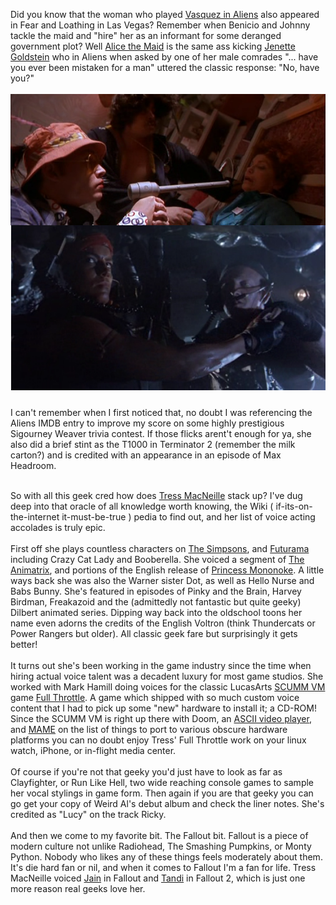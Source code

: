 Did you know that the woman who played <a href="http://www.imdb.com/name/nm0001280/" target="_blank">Vasquez in Aliens</a> also appeared in Fear and Loathing in Las Vegas? Remember when Benicio and Johnny tackle the maid and "hire" her as an informant for some deranged government plot? Well <a href="http://www.imdb.com/character/ch0051291/" target="_blank">Alice the Maid</a> is the same ass kicking <a href="http://www.imdb.com/name/nm0001280/" target="_blank">Jenette Goldstein</a> who in Aliens when asked by one of her male comrades "... have you ever been mistaken for a man" uttered the classic response: "No, have you?"<br /><br /><a href="/content/images/2008/01/jenette-goldstein.png"><img style="margin: 0px auto 10px; display: block; text-align: center; cursor: pointer;" src="/content/images/2008/01/jenette-goldstein.png" alt="" id="BLOGGER_PHOTO_ID_5151631548081666514" border="0" /></a><br />I can't remember when I first noticed that, no doubt I was referencing the Aliens IMDB entry to improve my score on some highly prestigious Sigourney Weaver trivia contest. If those flicks arent't enough for ya, she also did a brief stint as the T1000 in Terminator 2 (remember the milk carton?) and is credited with an appearance in an episode of Max Headroom.<br /><div> </div><br /><div>So with all this geek cred how does <a href="http://www.imdb.com/name/nm0534134/" target="_blank">Tress MacNeille</a> stack up? I've dug deep into that oracle of all knowledge worth knowing, the Wiki ( if-its-on-the-internet it-must-be-true ) pedia to find out, and her list of voice acting accolades is truly epic. </div><br /><div>First off she plays countless characters on <a href="http://en.wikipedia.org/wiki/Tress_Macneille#Voices_on_The_Simpsons" target="_blank">The Simpsons</a>, and <a href="http://en.wikipedia.org/wiki/Tress_Macneille#Voices_on_Futurama" target="_blank">Futurama</a> including Crazy Cat Lady and Booberella. She voiced a segment of <a href="http://www.intothematrix.com/" target="_blank">The Animatrix</a>, and portions of the English release of <a href="http://www.princess-mononoke.com/" target="_blank">Princess Mononoke</a>. A little ways back she was also the Warner sister Dot, as well as Hello Nurse and Babs Bunny. She's featured in episodes of Pinky and the Brain, Harvey Birdman, Freakazoid and the (admittedly not fantastic but quite geeky) Dilbert animated series. Dipping way back into the oldschool toons her name even adorns the credits of the English Voltron (think Thundercats or Power Rangers but older).  All classic geek fare but surprisingly it gets better!<br /></div><br /><div>It turns out she's been working in the game industry since the time when hiring actual voice talent was a decadent luxury for most game studios. She worked with Mark Hamill doing voices for the classic LucasArts <a href="http://www.scummvm.org/" target="_blank">SCUMM VM</a> game <a href="http://en.wikipedia.org/wiki/Full_Throttle_%28computer_game%29" target="_blank">Full Throttle</a>. A game which shipped with so much custom voice content that I had to pick up some "new" hardware to install it; a CD-ROM! Since the SCUMM VM is right up there with Doom, an <a href="http://www.mplayerhq.hu/images/screenshots/x11-caca-aa-01.jpg" target="_blank">ASCII video player</a>, and <a href="http://mamedev.org/" target="_blank">MAME</a> on the list of things to port to various obscure hardware platforms you can no doubt enjoy Tress' Full Throttle work on your linux watch, iPhone, or in-flight media center. </div><br /><div>Of course if you're not that geeky you'd just have to look as far as Clayfighter, or Run Like Hell, two wide reaching console games to sample her vocal stylings in game form.  Then again if you are that geeky you can go get your copy of Weird Al's debut album and check the liner notes.  She's credited as "Lucy" on the track Ricky.<br /><br />And then we come to my favorite bit. The Fallout bit. Fallout is a piece of modern culture not unlike Radiohead, The Smashing Pumpkins, or Monty Python. Nobody who likes any of these things feels moderately about them. It's die hard fan or nil, and when it comes to Fallout I'm a fan for life. Tress MacNeille voiced <a href="http://fallout.wikia.com/wiki/Jain" target="_blank">Jain</a> in Fallout and <a href="http://fallout.wikia.com/wiki/Tandi" target="_blank">Tandi</a> in Fallout 2, which is just one more reason real geeks love her.</div>